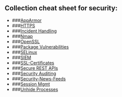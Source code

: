 ## Collection cheat sheet for security:

- ###[AppArmor](AppArmor.md)
- ###[HTTPS](HTTPS.md)
- ###[Incident Handling](IncidentHandling.md)
- ###[Nmap](https://hackertarget.com/nmap-cheatsheet-a-quick-reference-guide/)
- ###[OpenSSL](OpenSSL.md)
- ###[Package Vulnerabilities](PackageVulnerabilities.md)
- ###[SELinux](Selinux.md)
- ###[SIEM](SIEM.md)
- ###[SSL-Certificates](SSL-cert.md)
- ###[Secure REST APIs](https://de.slideshare.net/stormpath/secure-your-rest-api-the-right-way)
- ###[Security Auditing](SecAudit.md)
- ###[Security-News-Feeds](SecNewsFeed.md)
- ###[Session Mgmt](https://www.owasp.org/index.php/Session_Management_Cheat_Sheet)
- ###[Unhide Processes](http://www.unhide-forensics.info/)